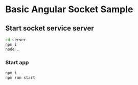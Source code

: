 # Basic Angular Socket Sample

## Start socket service server

```bash
cd server
npm i
node .
```

### Start app

```bash
npm i
npm run start
```
